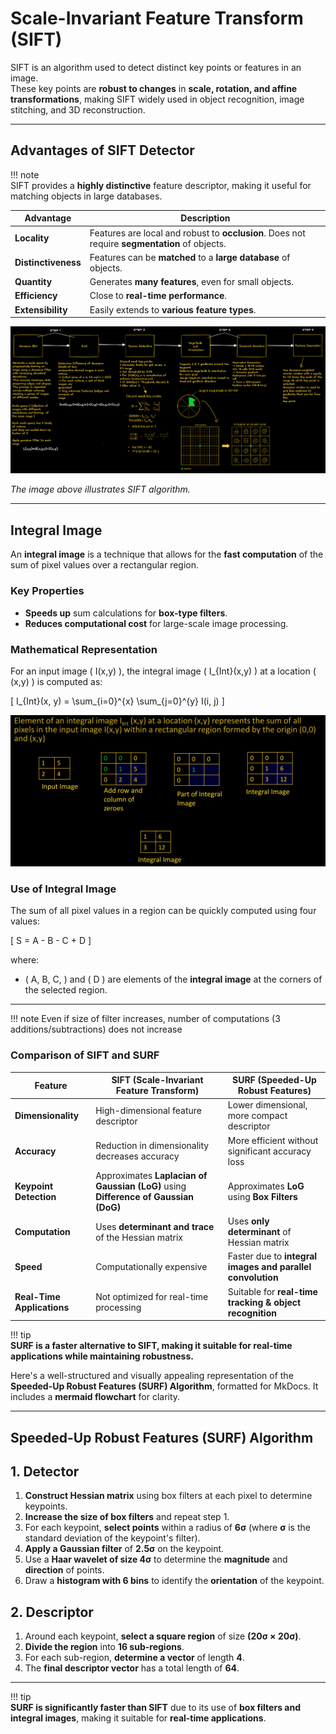 # Scale-Invariant Feature Transform (SIFT)

SIFT is an algorithm used to detect distinct key points or features in an image.  
These key points are **robust to changes** in **scale, rotation, and affine transformations**, making SIFT widely used in object recognition, image stitching, and 3D reconstruction.

---
## Advantages of SIFT Detector

!!! note  
    SIFT provides a **highly distinctive** feature descriptor, making it useful for matching objects in large databases.

| **Advantage**      | **Description**  |
|--------------------|-----------------|
| **Locality**      | Features are local and robust to **occlusion**. Does not require **segmentation** of objects. |
| **Distinctiveness** | Features can be **matched** to a **large database** of objects. |
| **Quantity**      | Generates **many features**, even for small objects. |
| **Efficiency**    | Close to **real-time performance**. |
| **Extensibility** | Easily extends to **various feature types**. |



![SIFT Keypoint Detection](image-20.png)  

_The image above illustrates SIFT algorithm._


---

## Integral Image

An **integral image** is a technique that allows for the **fast computation** of the sum of pixel values over a rectangular region.

### **Key Properties**
- **Speeds up** sum calculations for **box-type filters**.
- **Reduces computational cost** for large-scale image processing.

### **Mathematical Representation**
For an input image \( I(x,y) \), the integral image \( I_{Int}(x,y) \) at a location \( (x,y) \) is computed as:

\[
I_{Int}(x, y) = \sum_{i=0}^{x} \sum_{j=0}^{y} I(i, j)
\]

![alt text](image-21.png)

### **Use of Integral Image**
The sum of all pixel values in a region can be quickly computed using four values:

\[
S = A - B - C + D
\]

where:
- \( A, B, C, \) and \( D \) are elements of the **integral image** at the corners of the selected region.


---

!!! note 
    Even if size of filter increases, number of computations (3 additions/subtractions) does not increase

### **Comparison of SIFT and SURF**  

| Feature            | **SIFT (Scale-Invariant Feature Transform)** | **SURF (Speeded-Up Robust Features)** |
|--------------------|-------------------------------------------|--------------------------------------|
| **Dimensionality** | High-dimensional feature descriptor       | Lower dimensional, more compact descriptor |
| **Accuracy**      | Reduction in dimensionality decreases accuracy | More efficient without significant accuracy loss |
| **Keypoint Detection** | Approximates **Laplacian of Gaussian (LoG)** using **Difference of Gaussian (DoG)** | Approximates **LoG** using **Box Filters** |
| **Computation**   | Uses **determinant and trace** of the Hessian matrix | Uses **only determinant** of Hessian matrix |
| **Speed**        | Computationally expensive | Faster due to **integral images and parallel convolution** |
| **Real-Time Applications** | Not optimized for real-time processing | Suitable for **real-time tracking & object recognition** |

!!! tip  
    **SURF is a faster alternative to SIFT, making it suitable for real-time applications while maintaining robustness.**

Here's a well-structured and visually appealing representation of the **Speeded-Up Robust Features (SURF) Algorithm**, formatted for MkDocs. It includes a **mermaid flowchart** for clarity.

---

## **Speeded-Up Robust Features (SURF) Algorithm**  

## **1. Detector**  
1. **Construct Hessian matrix** using box filters at each pixel to determine keypoints.  
2. **Increase the size of box filters** and repeat step 1.  
3. For each keypoint, **select points** within a radius of **6σ** (where **σ** is the standard deviation of the keypoint's filter).  
4. **Apply a Gaussian filter** of **2.5σ** on the keypoint.  
5. Use a **Haar wavelet of size 4σ** to determine the **magnitude** and **direction** of points.  
6. Draw a **histogram with 6 bins** to identify the **orientation** of the keypoint.  

## **2. Descriptor**  
1. Around each keypoint, **select a square region** of size **(20σ × 20σ)**.  
2. **Divide the region** into **16 sub-regions**.  
3. For each sub-region, **determine a vector** of length **4**.  
4. The **final descriptor vector** has a total length of **64**.  

---

!!! tip  
    **SURF is significantly faster than SIFT** due to its use of **box filters and integral images**, making it suitable for **real-time applications**.  

